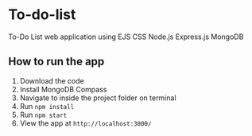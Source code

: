 # To-do-list
To-Do List web application using EJS CSS Node.js Express.js MongoDB

## How to run the app
1. Download the code
2. Install MongoDB Compass
3. Navigate to inside the project folder on terminal
4. Run `npm install`
5. Run `npm start`
6. View the app at `http://localhost:3000/`
